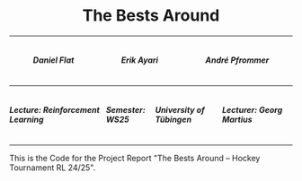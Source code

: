<h1 style="text-align: center">The Bests Around</h1>

---

<div style="display: flex; justify-content: space-around;">
    <h5>Daniel Flat</h5>
    <h5>Erik Ayari</h5>
    <h5>André Pfrommer</h5>
</div>

---

<div style="display: flex; justify-content: space-around;">
    <h5>Lecture: Reinforcement Learning</h5>
    <h5>Semester: WS25</h5>
    <h5>University of Tübingen</h5>
    <h5>Lecturer: Georg Martius</h5>
    </h5>
</div>

---

This is the Code for the Project Report "The Bests Around – Hockey Tournament RL 24/25".





